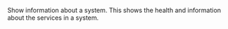 Show information about a system. This shows the health and information about the services in a system.
